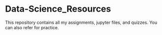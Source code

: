 # Data-Science_Resources
This repository contains all my assignments, jupyter files, and quizzes. You can also refer for practice.
